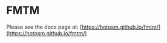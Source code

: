 # FMTM

Please see the docs page at:
[https://hotosm.github.io/fmtm/](https://hotosm.github.io/fmtm/)
